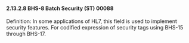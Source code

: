 #### 2.13.2.8 BHS-8 Batch Security (ST) 00088

Definition: In some applications of HL7, this field is used to implement security features. For codified expression of security tags using BHS-15 through BHS-17.
